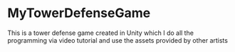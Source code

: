 # MyTowerDefenseGame
This is a tower defense game created in Unity which I do all the programming via video tutorial and use the assets provided by other artists
